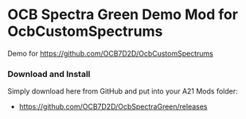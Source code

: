 # OCB Spectra Green Demo Mod for OcbCustomSpectrums

Demo for https://github.com/OCB7D2D/OcbCustomSpectrums

### Download and Install

Simply download here from GitHub and put into your A21 Mods folder:

- https://github.com/OCB7D2D/OcbSpectraGreen/releases
